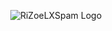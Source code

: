 <p align="center">
  <img src="IDS_System/download(1).jpg" alt="RiZoeLXSpam Logo">
</p>
<h6 align="center">
